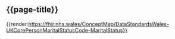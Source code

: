 <div class="warning"><span class="ImplementWarn"></span></div>

## {{page-title}}

{{render:https://fhir.nhs.wales/ConceptMap/DataStandardsWales-UKCorePersonMaritalStatusCode-MaritalStatus}}